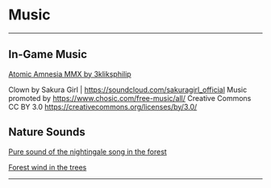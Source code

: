 # Music

---

## In-Game Music
[Atomic Amnesia MMX by 3kliksphilip](https://youtu.be/LP4Ojrrp7AQ)

Clown by Sakura Girl | https://soundcloud.com/sakuragirl_official
Music promoted by https://www.chosic.com/free-music/all/
Creative Commons CC BY 3.0
https://creativecommons.org/licenses/by/3.0/


## Nature Sounds
[Pure sound of the nightingale song in the forest](https://www.chosic.com/free-music/all/)

[Forest wind in the trees](https://www.chosic.com/free-music/all/)

---

